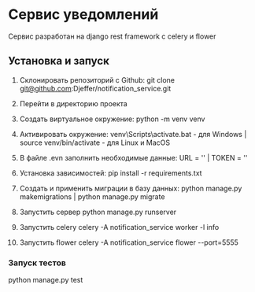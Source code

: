 # Сервис уведомлений
Сервис разработан на django rest framework с celery и flower

## Установка и запуск

1. Склонировать репозиторий с Github:
git clone git@github.com:Djeffer/notification_service.git

2. Перейти в директорию проекта

3. Создать виртуальное окружение:
python -m venv venv


4. Активировать окружение: 
venv\Scripts\activate.bat - для Windows | source venv/bin/activate - для Linux и MacOS

5. В файле .evn заполнить необходимые данные: 
URL = '<your url>' | TOKEN = '<your token>'
 
6. Установка зависимостей:
pip install -r requirements.txt


7. Создать и применить миграции в базу данных:
python manage.py makemigrations | python manage.py migrate

8. Запустить сервер
python manage.py runserver

9. Запустить celery
celery -A notification_service worker -l info

10. Запустить flower
celery -A notification_service flower --port=5555

### Запуск тестов
python manage.py test
